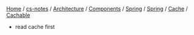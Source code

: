 [Home](https://mengxianbin.github.io) /
[cs-notes](https://mengxianbin.github.io/cs-notes/site) /
[Architecture](https://mengxianbin.github.io/cs-notes/site/Architecture) /
[Components](https://mengxianbin.github.io/cs-notes/site/Architecture/Components) /
[Spring](https://mengxianbin.github.io/cs-notes/site/Architecture/Components/Spring) /
[Spring](https://mengxianbin.github.io/cs-notes/site/Architecture/Components/Spring/Spring) /
[Cache](https://mengxianbin.github.io/cs-notes/site/Architecture/Components/Spring/Spring/Cache) /
[Cachable](https://mengxianbin.github.io/cs-notes/site/Architecture/Components/Spring/Spring/Cache/Cachable)

* read cache first
